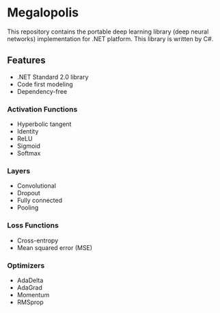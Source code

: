 # Megalopolis

This repository contains the portable deep learning library (deep neural networks) implementation for .NET platform. This library is written by C#.

## Features

* .NET Standard 2.0 library
* Code first modeling
* Dependency-free

### Activation Functions
* Hyperbolic tangent
* Identity
* ReLU
* Sigmoid
* Softmax

### Layers
* Convolutional
* Dropout
* Fully connected
* Pooling

### Loss Functions
* Cross-entropy
* Mean squared error (MSE)

### Optimizers
* AdaDelta
* AdaGrad
* Momentum
* RMSprop
